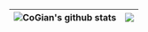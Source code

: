 | <img align="center" src="https://github-readme-stats.vercel.app/api?username=CoGian&show_icons=true&theme=transparent&hide_border=true" alt="CoGian's github stats" /></a> | <img align="center" src="https://github-readme-stats.vercel.app/api/top-langs/?username=CoGian&layout=compact&theme=transparent&hide_border=true" /></a> |
| ------------- | ------------- |

